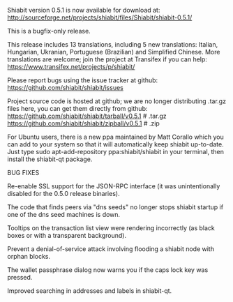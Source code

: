 Shiabit version 0.5.1 is now available for download at:
http://sourceforge.net/projects/shiabit/files/Shiabit/shiabit-0.5.1/

This is a bugfix-only release.

This release includes 13 translations, including 5 new translations:
Italian, Hungarian, Ukranian, Portuguese (Brazilian) and Simplified Chinese.
More translations are welcome; join the project at Transifex if you can help:
https://www.transifex.net/projects/p/shiabit/

Please report bugs using the issue tracker at github:
https://github.com/shiabit/shiabit/issues

Project source code is hosted at github; we are no longer
distributing .tar.gz files here, you can get them
directly from github:
https://github.com/shiabit/shiabit/tarball/v0.5.1  # .tar.gz
https://github.com/shiabit/shiabit/zipball/v0.5.1  # .zip

For Ubuntu users, there is a new ppa maintained by Matt Corallo which
you can add to your system so that it will automatically keep
shiabit up-to-date.  Just type
sudo apt-add-repository ppa:shiabit/shiabit
in your terminal, then install the shiabit-qt package.


BUG FIXES

Re-enable SSL support for the JSON-RPC interface (it was unintentionally
disabled for the 0.5.0 release binaries).

The code that finds peers via "dns seeds" no longer stops shiabit startup
if one of the dns seed machines is down.

Tooltips on the transaction list view were rendering incorrectly (as black boxes
or with a transparent background).

Prevent a denial-of-service attack involving flooding a shiabit node with
orphan blocks.

The wallet passphrase dialog now warns you if the caps lock key was pressed.

Improved searching in addresses and labels in shiabit-qt.

